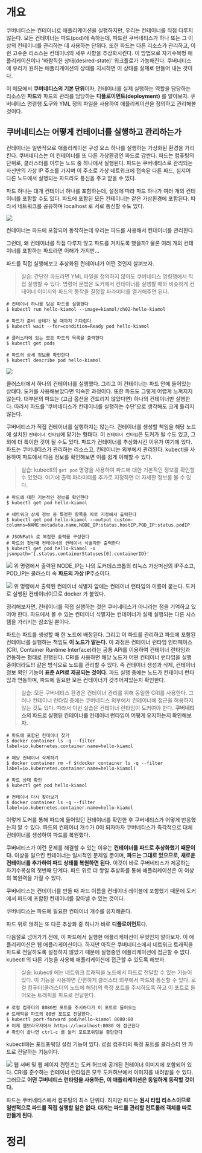 <!-- Date: 2025-01-15 -->
<!-- Update Date: 2025-01-20 -->
<!-- File ID: 2b5011fa-c868-40c7-8652-48a704cab624 -->
<!-- Author: Seoyeon Jang -->

# 개요

쿠버네티스는 컨테이너로 애플리케이션을 실행하지만, 우리는 컨테이너를 직접 다루지 않는다. 모든 컨테이너는 파드(pod)에 속하는데, 파드란 쿠버네티스가 하나 또는 그 이상의 컨테이너를 관리하는 데 사용하는 단위다.
또한 파드는 다른 리소스가 관리하고, 이런 고수준 리소스는 컨테이너의 세부 사항을 추상화시킨다. 이 방법으로 자기수복형 애플리케이션이나 '바람직한 상태(desired-state)' 워크플로가 가능해진다. 쿠버네티스에
우리가 원하는 애플리케이션의 상태를 지시하면 이 상태를 실제로 만들어 내는 것이다.

이 메모에서 **쿠버네티스의 기본 단위**이자, 컨테이너를 실제 실행하는 역할을 담당하는 리소스인 **파드**와 파드의 관리를 담당하는 **디플로이먼트(deployment)** 를 알아보자. 쿠버네티스 명령행 도구와
YML 정의 파일을 사용하여 애플리케이션을 정의하고 관리해볼 것이다.

## 쿠버네티스는 어떻게 컨테이너를 실행하고 관리하는가

컨테이너는 일반적으로 애플리케이션 구성 요소 하나를 실행하는 가상화된 환경을 가리킨다. 쿠버네티스는 이 컨테이너를 또 다른 가상환경인 파드로 감싼다. 파드는 컴퓨팅의 단위로, 클러스터를 이루는 노드 중 하나에서
실행된다. 파드는 쿠버네티스로 관리되는 자신만의 가상 IP 주소를 가지며 이 주소로 가상 네트워크에 접속된 다른 파드, 심지어 다른 노드에서 실행되는 파드라도 통신을 주고 받을 수 있다.

파드 하나는 대개 컨테이너 하나를 포함하는데, 설정에 따라 파드 하나가 여러 개의 컨테이너를 포함할 수도 있다. 파드에 포함된 모든 컨테이너는 같은 가상환경에 포함된다. 따라서 네트워크를 공유하며 localhost
로 서로 통신할 수도 있다.

![](.2.1_쿠버네티스는_어떻게_컨테이너를_실행하고_관리하는가_images/0ade5c50.png)

컨테이너는 파드에 포함되어 동작하는데 우리는 파드를 사용해서 컨테이너를 관리한다.

그런데, 왜 컨테이너를 직접 다루지 않고 파드를 거치도록 했을까? 물론 여러 개의 컨테이너를 포함하는 파드라면 이해가 가지만...

파드를 직접 실행해보고 추상화된 컨테이너가 어떤 것인지 살펴보자.

> 실습: 간단한 파드라면 YML 파일을 정의하지 않아도 쿠버네티스 명령행에서 직접 실행할 수 있다. 명령어 문법은 도커에서 컨테이너를 실행할 때와 비슷하게 컨테이너 이미지와 파드의 동작을 결정할 파라미터를
> 열거해주면 된다.

```shell
# 컨테이너 하나를 담은 파드를 실행한다
$ kubectl run hello-kiamol --image=kiamol/ch02-hello-kiamol

# 파드가 준비 상태가 될 때까지 기다린다
$ kubectl wait --for=condition=Ready pod hello-kiamol

# 클러스터에 있는 모든 파드의 목록을 출력한다
$ kubectl get pods

# 파드의 상세 정보를 확인한다
$ kubectl describe pod hello-kiamol
```

![](.2.1_쿠버네티스는_어떻게_컨테이너를_실행하고_관리하는가_images/a67cd57a.png)

클러스터에서 하나의 컨테이너를 실행했다. 그리고 이 컨테이너는 파드 안에 들어있는 상태다. 도커를 사용해보았다면 익숙한 과정이다. 또한 파드도 그렇게 어렵게 느껴지지 않는다. 대부분의 파드는 (고급 옵션을 건드리지
않았다면) 하나의 컨테이너만 실행한다. 따라서 파드를 '쿠버네티스가 컨테이너를 실행하는 수단'으로 생각해도 크게 틀리지 않는다.

쿠버네티스가 직접 컨테이너를 실행하지는 않는다. 컨테이너를 생성할 책임을 해당 노드에 설치된 `컨테이너 런타임`에 맡기는 형태다. 이 `컨테이너 런타임`은 도커가 될 수도 있고, 그 외에 더 특이한 것이 될 수도
있다. 파드가 컨테이너를 추상화시킨 이유가 여기에 있다. 파드는 쿠버네티스가 관리하는 리소스고, 컨테이너는 외부에서 관리된다. kubectl을 사용하여 파드에서 다음 정보를 확인해보면 이를 쉽게 이해할 수 있다.

> 실습: kubectl의 `get pod` 명령을 사용하여 파드에 대한 기본적인 정보를 확인할 수 있었다. 여기에 출력 파라미터를 추가로 지정하면 더 자세한 정보를 볼 수 있다.

```shell
# 파드에 대한 기본적인 정보를 확인한다
$ kubectl get pod hello-kiamol

# 네트워크 상세 정보 중 특정한 항목을 따로 지정해서 출력한다
$ kubectl get pod hello-kiamol --output custom-columns=NAME:metadata.name,NODE_IP:status.hostIP,POD_IP:status.podIP

# JSONPath 로 복잡한 출력을 구성한다
# 파드의 첫번째 컨테이너의 컨테이너 식별자만 출력한다
$ kubectl get pod hello-kiamol -o jsonpath='{.status.containerStatuses[0].containerID}'
```

![](.2.1_쿠버네티스는_어떻게_컨테이너를_실행하고_관리하는가_images/bd30cc12.png)
위 명령에서 출력된 NODE_IP는 나의 도커데스크톱의 리눅스 가상머신의 IP주소고, POD_IP는 클러스터 속 **파드의 가상 IP**주소이다.

![](.2.1_쿠버네티스는_어떻게_컨테이너를_실행하고_관리하는가_images/564c6f9a.png)
위 명령에서 출력된 컨테이너 식별자 앞에는 컨테이너 런타임의 이름이 붙는다. 도커로 실행된 컨테이너이므로 docker 가 붙었다.

정리해보자면, 컨테이너를 직접 실행하는 것은 쿠버네티스가 아니라는 점을 기억하고 있어야 한다. 파드에서 볼 수 있는 컨테이너 식별자는 컨테이너가 실제 실행되는 다른 시스템을 가리키는 참조일 뿐이다.

파드는 파드를 생성할 때 한 노드에 배정된다. 그리고 이 파드를 관리하고 파드에 포함된 컨테이너를 실행하는 책임도 **이 노드가 맡는다.** 이 과정은 컨테이너 런타임 인터페이스(CRI, Container
Runtime Interface)라는 공통 API를 이용하여 컨테이너 런타임과 연동하는 형태로 진행된다. CRI를 사용하면 해당 노드가 어떤 컨테이너 런타임을 실행중이더라도!!! 같은 방식으로 노드를 관리할 수
있다. 즉 컨테이너 생성과 삭제, 컨테이너 정보 확인 기능이 **표준 API로 제공되는 것이다.** 파드 실행 중에는 노드가 컨테이너 런타임과 연동하며, 파드에 필요한 모든 컨테이너가 갖추어져있는지 확인한다.

> 실습: 모든 쿠버네티스 환경은 컨테이너 관리를 위해 동일한 CRI를 사용한다. 그러나 컨테이너 런타임 중에는 쿠버네티스 외부에서 컨테이너에 접근을 허용하지 않는 것도 있다. 따라서 이번 실습은 컨테이너 런타임이
> 도커여야 한다. **쿠버네티스의 파드로 실행된 컨테이너를 컨테이너 런타임이 어떻게 유지하는지 확인해보자.**

```shell
# 파드에 포함된 컨테이너 찾기
$ docker container ls -q --filter label=io.kubernetes.container.name=hello-kiamol

# 해당 컨테이너 삭제하기
$ docker container rm -f $(docker container ls -q --filter label=io.kubernetes.container.name=hello-kiamol)

# 파드 상태 확인
$ kubectl get pod hello-kiamol

# 컨테이너 다시 찾아보기
$ docker container ls -q --filter label=io.kubernetes.container.name=hello-kiamol
```

이렇게 도커를 통해 파드에 들어있던 컨테이너를 확인한 후 쿠버네티스가 어떻게 반응했는지 알 수 있다. 파드의 컨테이너 개수가 0이 되자마자 쿠버네티스가 즉각적으로 대체 컨테이너를 생성하여 파드를 복원했다.

쿠버네티스가 이런 문제를 해결할 수 있는 이유는 **컨테이너를 파드로 추상화했기 때문이다.**
이상을 일으킨 컨테이너는 일시적인 문제일 뿐이며, **파드는 그대로 있으므로, 새로운 컨테이너를 추가하여 파드 상태를 복원하면 된다.** 이것이 바로 쿠버네티스가 제공하는 자기수복성의 첫번째 단계다. 파드 위로 더
쌓일 추상화를 통해 애플리케이션은 이 이상의 복원력을 가질 수 있다.

쿠버네티스는 컨테이너를 만들 때 파드 이름을 컨테이너 레이블에 포함했기 때문에 도커에서 파드에 포함된 컨테이너를 찾아낼 수 있는 것이다.

쿠버네티스는 파드에 필요한 컨테이너 개수를 유지해준다.

파드 위로 얹히는 또 다른 추상화 중 하나가 바로 **디플로이먼트**다.

다음절로 넘어가기 전에, 이 파드에서 실행한 애플리케이션이 무엇인지 알아보자. 이 애플리케이션은 웹 애플리케이션이다. 하지만 아직은 쿠버네티스에서 네트워크 트래픽을 파드로 전달하도록 설정하지 않았기 때문에 실행중인
애플리케이션에 접근할 수 없다. kubectl 의 다른 기능을 사용해 애플리케이션에 접근할 수 있도록 해보자.

> 실습: kubectl 에는 네트워크 트래픽을 노드에서 파드로 전달할 수 있는 기능이 있다. 이 기능을 사용하면 간편하게 클러스터 외부에서 파드와 통신할 수 있다. 로컬 컴퓨터(클러스터의 노드에 해당)의 특정
> 포트를 주시하도록 하고 이 포트로 들어오는 트래픽을 파드로 전달한다.

```shell
# 로컬 컴퓨터의 8080번 포트를 주시하다가 이 포트로 들어오는
# 트래픽을 파드의 80번 포트로 전달한다.
$ kubectl port-forward pod/hello-kiamol 8080:80
# 이제 웹브라우저에서 https://localhost:8080 에 접근한다
# 확인이 끝나면 ctrl-c 를 눌러 포트포워딩을 중단한다
```

kubectl에는 포트포워딩 설정 기능이 있다. 로컬 컴퓨터의 특정 포트를 클러스터 안 파드로 전달하는 기능이다.

![](.2.1_쿠버네티스는_어떻게_컨테이너를_실행하고_관리하는가_images/07deca07.png)
웹 서버 및 웹 페이지 컨텐츠는 도커 허브에 공개된 컨테이너 이미지에 포함되어 있다. CRI를 준수하는 컨테이너 런타임은 모두 도커허브에서 이미지를 내려받을 수 있다. 그러므로 **어떤 쿠버네티스 런타임을 사용하든,
이 애플리케이션은 동일하게 동작할 것이다.**

파드는 쿠버네티스에서 컴퓨팅의 최소 단위다. 하지만 파드는 **원시 타입 리소스이므로 일반적으로 파드를 직접 실행할 일은 없다. 대개는 파드를 관리할 컨트롤러 객체를 따로 만들게 된다.**

# 정리



